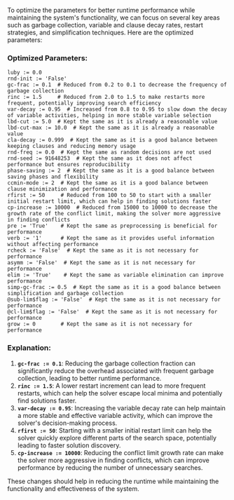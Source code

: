 To optimize the parameters for better runtime performance while maintaining the system's functionality, we can focus on several key areas such as garbage collection, variable and clause decay rates, restart strategies, and simplification techniques. Here are the optimized parameters:

### Optimized Parameters:
```plaintext
luby := 0.0
rnd-init := 'False'
gc-frac := 0.1  # Reduced from 0.2 to 0.1 to decrease the frequency of garbage collection
rinc := 1.5     # Reduced from 2.0 to 1.5 to make restarts more frequent, potentially improving search efficiency
var-decay := 0.95  # Increased from 0.8 to 0.95 to slow down the decay of variable activities, helping in more stable variable selection
lbd-cut := 5.0  # Kept the same as it is already a reasonable value
lbd-cut-max := 10.0  # Kept the same as it is already a reasonable value
cla-decay := 0.999  # Kept the same as it is a good balance between keeping clauses and reducing memory usage
rnd-freq := 0.0  # Kept the same as random decisions are not used
rnd-seed := 91648253  # Kept the same as it does not affect performance but ensures reproducibility
phase-saving := 2  # Kept the same as it is a good balance between saving phases and flexibility
ccmin-mode := 2  # Kept the same as it is a good balance between clause minimization and performance
rfirst := 50     # Reduced from 100 to 50 to start with a smaller initial restart limit, which can help in finding solutions faster
cp-increase := 10000  # Reduced from 15000 to 10000 to decrease the growth rate of the conflict limit, making the solver more aggressive in finding conflicts
pre := 'True'    # Kept the same as preprocessing is beneficial for performance
verb := '1'      # Kept the same as it provides useful information without affecting performance
rcheck := 'False'  # Kept the same as it is not necessary for performance
asymm := 'False'  # Kept the same as it is not necessary for performance
elim := 'True'    # Kept the same as variable elimination can improve performance
simp-gc-frac := 0.5  # Kept the same as it is a good balance between simplification and garbage collection
@sub-lim$flag := 'False'  # Kept the same as it is not necessary for performance
@cl-lim$flag := 'False'  # Kept the same as it is not necessary for performance
grow := 0        # Kept the same as it is not necessary for performance
```

### Explanation:
1. **`gc-frac := 0.1`**: Reducing the garbage collection fraction can significantly reduce the overhead associated with frequent garbage collection, leading to better runtime performance.
2. **`rinc := 1.5`**: A lower restart increment can lead to more frequent restarts, which can help the solver escape local minima and potentially find solutions faster.
3. **`var-decay := 0.95`**: Increasing the variable decay rate can help maintain a more stable and effective variable activity, which can improve the solver's decision-making process.
4. **`rfirst := 50`**: Starting with a smaller initial restart limit can help the solver quickly explore different parts of the search space, potentially leading to faster solution discovery.
5. **`cp-increase := 10000`**: Reducing the conflict limit growth rate can make the solver more aggressive in finding conflicts, which can improve performance by reducing the number of unnecessary searches.

These changes should help in reducing the runtime while maintaining the functionality and effectiveness of the system.